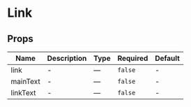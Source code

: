# Link

## Props

<!-- @vuese:Link:props:start -->
|Name|Description|Type|Required|Default|
|---|---|---|---|---|
|link|-|—|`false`|-|
|mainText|-|—|`false`|-|
|linkText|-|—|`false`|-|

<!-- @vuese:Link:props:end -->


